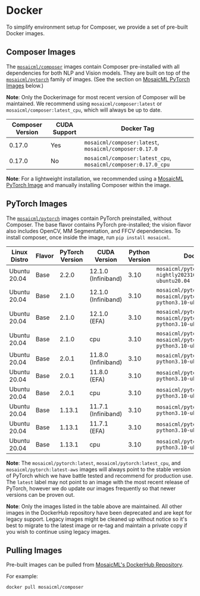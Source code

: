 # Docker

To simplify environment setup for Composer, we provide a set of pre-built Docker images.

## Composer Images

The [`mosaicml/composer`](https://hub.docker.com/r/mosaicml/composer) images contain Composer pre-installed with
all dependencies for both NLP and Vision models. They are built on top of the
[`mosaicml/pytorch`](https://hub.docker.com/r/mosaicml/pytorch) family of images.
(See the section on [MosaicML PyTorch Images](#pytorch-images) below.)

**Note**: Only the Dockerimage for most recent version of Composer will be maintained. We recommend using
`mosaicml/composer:latest` or `mosaicml/composer:latest_cpu`, which will always be up to date.

<!-- BEGIN_COMPOSER_BUILD_MATRIX -->
| Composer Version   | CUDA Support   | Docker Tag                                                     |
|--------------------|----------------|----------------------------------------------------------------|
| 0.17.0             | Yes            | `mosaicml/composer:latest`, `mosaicml/composer:0.17.0`         |
| 0.17.0             | No             | `mosaicml/composer:latest_cpu`, `mosaicml/composer:0.17.0_cpu` |
<!-- END_COMPOSER_BUILD_MATRIX -->

**Note**: For a lightweight installation, we recommended using a [MosaicML PyTorch Image](#pytorch-images) and manually
installing Composer within the image.

## PyTorch Images

The [`mosaicml/pytorch`](https://hub.docker.com/r/mosaicml/pytorch) images contain PyTorch preinstalled, without Composer.
The base flavor contains PyTorch pre-installed; the vision flavor also includes OpenCV, MM Segmentation, and FFCV dependencies.
To install composer, once inside the image, run `pip install mosaicml`.

<!-- BEGIN_PYTORCH_BUILD_MATRIX -->
| Linux Distro   | Flavor   | PyTorch Version   | CUDA Version        | Python Version   | Docker Tags                                                                              |
|----------------|----------|-------------------|---------------------|------------------|------------------------------------------------------------------------------------------|
| Ubuntu 20.04   | Base     | 2.2.0             | 12.1.0 (Infiniband) | 3.10             | `mosaicml/pytorch:2.2.0_cu121-nightly20231024-python3.10-ubuntu20.04`                    |
| Ubuntu 20.04   | Base     | 2.1.0             | 12.1.0 (Infiniband) | 3.10             | `mosaicml/pytorch:latest`, `mosaicml/pytorch:2.1.0_cu121-python3.10-ubuntu20.04`         |
| Ubuntu 20.04   | Base     | 2.1.0             | 12.1.0 (EFA)        | 3.10             | `mosaicml/pytorch:latest-aws`, `mosaicml/pytorch:2.1.0_cu121-python3.10-ubuntu20.04-aws` |
| Ubuntu 20.04   | Base     | 2.1.0             | cpu                 | 3.10             | `mosaicml/pytorch:latest_cpu`, `mosaicml/pytorch:2.1.0_cpu-python3.10-ubuntu20.04`       |
| Ubuntu 20.04   | Base     | 2.0.1             | 11.8.0 (Infiniband) | 3.10             | `mosaicml/pytorch:2.0.1_cu118-python3.10-ubuntu20.04`                                    |
| Ubuntu 20.04   | Base     | 2.0.1             | 11.8.0 (EFA)        | 3.10             | `mosaicml/pytorch:2.0.1_cu118-python3.10-ubuntu20.04-aws`                                |
| Ubuntu 20.04   | Base     | 2.0.1             | cpu                 | 3.10             | `mosaicml/pytorch:2.0.1_cpu-python3.10-ubuntu20.04`                                      |
| Ubuntu 20.04   | Base     | 1.13.1            | 11.7.1 (Infiniband) | 3.10             | `mosaicml/pytorch:1.13.1_cu117-python3.10-ubuntu20.04`                                   |
| Ubuntu 20.04   | Base     | 1.13.1            | 11.7.1 (EFA)        | 3.10             | `mosaicml/pytorch:1.13.1_cu117-python3.10-ubuntu20.04-aws`                               |
| Ubuntu 20.04   | Base     | 1.13.1            | cpu                 | 3.10             | `mosaicml/pytorch:1.13.1_cpu-python3.10-ubuntu20.04`                                     |
<!-- END_PYTORCH_BUILD_MATRIX -->

**Note**: The `mosaicml/pytorch:latest`, `mosaicml/pytorch:latest_cpu`, and `mosaicml/pytorch:latest-aws`
images will always point to the stable version of PyTorch which we have battle tested and recommend for production use.  The `latest` label
may not point to an image with the most recent release of PyTorch, however we do update our images frequently so that newer versions can
be proven out.

**Note**: Only the images listed in the table above are maintained.  All other images in the DockerHub repository have been deprecated
and are kept for legacy support.  Legacy images might be cleaned up without notice so it's best to migrate to the latest image or re-tag and maintain
a private copy if you wish to continue using legacy images.

## Pulling Images

Pre-built images can be pulled from [MosaicML's DockerHub Repository](https://hub.docker.com/u/mosaicml).

For example:

<!--pytest.mark.skip-->
```bash
docker pull mosaicml/composer
```

